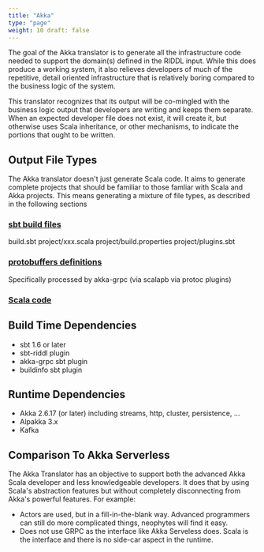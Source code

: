 ```yaml
---
title: "Akka"
type: "page"
weight: 10 draft: false
---
```


The goal of the Akka translator is to generate all the infrastructure code 
needed to support the domain(s) defined in the RIDDL input. While this does 
produce a working system, it also relieves developers of much of the 
repetitive, detail oriented infrastructure that is relatively boring 
compared to the business logic of the system. 

This translator recognizes that its output will be co-mingled with the 
business logic output that developers are writing and keeps them separate. 
When an expected developer file does not exist, it will create it, but 
otherwise uses Scala inheritance, or other mechanisms, to indicate the 
portions that ought to be written. 

## Output File Types
The Akka translator doesn't just generate Scala code. It aims to generate 
complete projects that should be familiar to those famliar with Scala and 
Akka projects. This means generating a mixture of file types, as described 
in the following sections
### [sbt build files](https://scala-sbt.org)
build.sbt
project/xxx.scala
project/build.properties
project/plugins.sbt

### [protobuffers definitions](https://developers.google.com/protocol-buffers/docs/proto3)

Specifically processed by akka-grpc (via scalapb via protoc plugins)

### [Scala code](https://scala-lang.org)

## Build Time Dependencies
* sbt 1.6 or later
* sbt-riddl plugin
* akka-grpc sbt plugin
* buildinfo sbt plugin

## Runtime Dependencies
* Akka 2.6.17 (or later) including streams, http, cluster, persistence, ...
* Alpakka 3.x
* Kafka  

## Comparison To Akka Serverless
The Akka Translator has an objective to support both the advanced Akka Scala 
developer and less knowledgeable developers. It does that by using Scala's 
abstraction features but without completely disconnecting from Akka's 
powerful features.  For example:
* Actors are used, but in a fill-in-the-blank way. Advanced programmers can 
  still do more complicated things, neophytes will find it easy.
* Does not use GRPC as the interface like Akka Serveless does. Scala is the 
  interface and there is no side-car aspect in the runtime.

